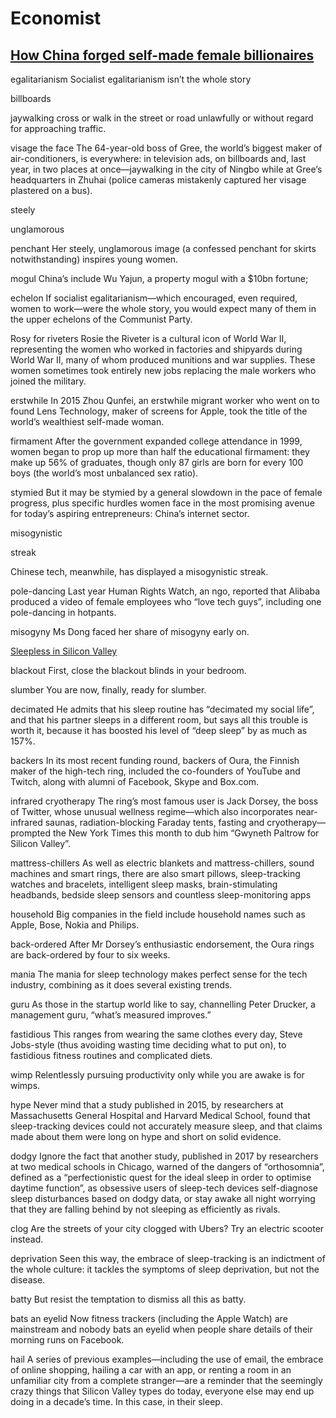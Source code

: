 # Economist

## [How China forged self-made female billionaires](https://www.economist.com/business/2019/05/18/how-china-forged-self-made-female-billionaires)

egalitarianism
Socialist egalitarianism isn’t the whole story

billboards

jaywalking
cross or walk in the street or road unlawfully or without regard for approaching traffic.

visage
the face
The 64-year-old boss of Gree, the world’s biggest maker of air-conditioners, is everywhere: in television ads, on billboards and, last year, in two places at once—jaywalking in the city of Ningbo while at Gree’s headquarters in Zhuhai (police cameras mistakenly captured her visage plastered on a bus).

steely

unglamorous

penchant
Her steely, unglamorous image (a confessed penchant for skirts notwithstanding) inspires young women. 

mogul
China’s include Wu Yajun, a property mogul with a $10bn fortune;

echelon
If socialist egalitarianism—which encouraged, even required, women to work—were the whole story, you would expect many of them in the upper echelons of the Communist Party. 

Rosy for riveters
Rosie the Riveter is a cultural icon of World War II, representing the women who worked in factories and shipyards during World War II, many of whom produced munitions and war supplies. These women sometimes took entirely new jobs replacing the male workers who joined the military.


erstwhile
In 2015 Zhou Qunfei, an erstwhile migrant worker who went on to found Lens Technology, maker of screens for Apple, took the title of the world’s wealthiest self-made woman.

firmament
After the government expanded college attendance in 1999, women began to prop up more than half the educational firmament: they make up 56% of graduates, though only 87 girls are born for every 100 boys (the world’s most unbalanced sex ratio).

stymied
But it may be stymied by a general slowdown in the pace of female progress, plus specific hurdles women face in the most promising avenue for today’s aspiring entrepreneurs: China’s internet sector.

misogynistic 

streak

Chinese tech, meanwhile, has displayed a misogynistic streak.

pole-dancing
Last year Human Rights Watch, an ngo, reported that Alibaba produced a video of female employees who “love tech guys”, including one pole-dancing in hotpants.

misogyny
Ms Dong faced her share of misogyny early on.

[Sleepless in Silicon Valley](https://www.economist.com/business/2019/05/18/sleepless-in-silicon-valley)

blackout 
First, close the blackout blinds in your bedroom.

slumber
You are now, finally, ready for slumber.

decimated
He admits that his sleep routine has “decimated my social life”, and that his partner sleeps in a different room, but says all this trouble is worth it, because it has boosted his level of “deep sleep” by as much as 157%.

backers 
In its most recent funding round, backers of Oura, the Finnish maker of the high-tech ring, included the co-founders of YouTube and Twitch, along with alumni of Facebook, Skype and Box.com.

infrared
cryotherapy
The ring’s most famous user is Jack Dorsey, the boss of Twitter, whose unusual wellness regime—which also incorporates near-infrared saunas, radiation-blocking Faraday tents, fasting and cryotherapy—prompted the New York Times this month to dub him “Gwyneth Paltrow for Silicon Valley”.

mattress-chillers
As well as electric blankets and mattress-chillers, sound machines and smart rings, there are also smart pillows, sleep-tracking watches and bracelets, intelligent sleep masks, brain-stimulating headbands, bedside sleep sensors and countless sleep-monitoring apps

household 
Big companies in the field include household names such as Apple, Bose, Nokia and Philips. 

back-ordered
After Mr Dorsey’s enthusiastic endorsement, the Oura rings are back-ordered by four to six weeks.

mania 
The mania for sleep technology makes perfect sense for the tech industry, combining as it does several existing trends.

guru
As those in the startup world like to say, channelling Peter Drucker, a management guru, “what’s measured improves.”

fastidious
This ranges from wearing the same clothes every day, Steve Jobs-style (thus avoiding wasting time deciding what to put on), to fastidious fitness routines and complicated diets.

wimp
Relentlessly pursuing productivity only while you are awake is for wimps.

hype
Never mind that a study published in 2015, by researchers at Massachusetts General Hospital and Harvard Medical School, found that sleep-tracking devices could not accurately measure sleep, and that claims made about them were long on hype and short on solid evidence.

dodgy 
Ignore the fact that another study, published in 2017 by researchers at two medical schools in Chicago, warned of the dangers of “orthosomnia”, defined as a “perfectionistic quest for the ideal sleep in order to optimise daytime function”, as obsessive users of sleep-tech devices self-diagnose sleep disturbances based on dodgy data, or stay awake all night worrying that they are falling behind by not sleeping as efficiently as rivals.

clog
Are the streets of your city clogged with Ubers? Try an electric scooter instead.

deprivation
Seen this way, the embrace of sleep-tracking is an indictment of the whole culture: it tackles the symptoms of sleep deprivation, but not the disease.

batty
But resist the temptation to dismiss all this as batty.

bats an eyelid
Now fitness trackers (including the Apple Watch) are mainstream and nobody bats an eyelid when people share details of their morning runs on Facebook.

hail
A series of previous examples—including the use of email, the embrace of online shopping, hailing a car with an app, or renting a room in an unfamiliar city from a complete stranger—are a reminder that the seemingly crazy things that Silicon Valley types do today, everyone else may end up doing in a decade’s time. In this case, in their sleep.